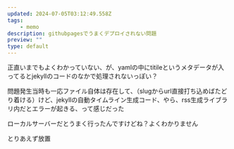 ```yaml
---
updated: 2024-07-05T03:12:49.558Z
tags:
    - memo
description: githubpagesでうまくデプロイされない問題
preview: ""
type: default
---
```

正直いまでもよくわかっていない、が、yamlの中にtitileというメタデータが入ってるとjekyllのコードのなかで処理されないっぽい？

問題発生当時も一応ファイル自体は存在して、（slugからurl直接打ち込めばたどり着ける）けど、jekyllの自動タイムライン生成コード、やら、rss生成ライブラリ内だとエラーが起きる、って感じだった

ローカルサーバーだとうまく行ったんですけどね？よくわかりません

とりあえず放置
